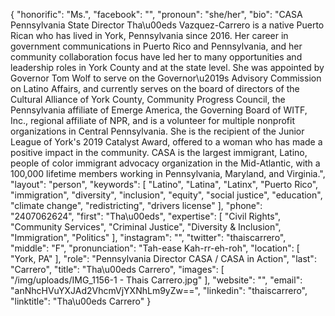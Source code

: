 {
  "honorific": "Ms.",
  "facebook": "",
  "pronoun": "she/her",
  "bio": "CASA Pennsylvania State Director Tha\u00eds Vazquez-Carrero is a native Puerto Rican who has lived in York, Pennsylvania since 2016. Her career in government communications in Puerto Rico and Pennsylvania, and her community collaboration focus have led her to many opportunities and leadership roles in York County and at the state level. She was appointed by Governor Tom Wolf to serve on the Governor\u2019s Advisory Commission on Latino Affairs, and currently serves on the board of directors of the Cultural Alliance of York County, Community Progress Council, the Pennsylvania affiliate of Emerge America, the Governing Board of WITF, Inc., regional affiliate of NPR, and is a volunteer for multiple nonprofit organizations in Central Pennsylvania. She is the recipient of the Junior League of York's 2019 Catalyst Award, offered to a woman who has made a positive impact in the community. CASA is the largest immigrant, Latino, people of color immigrant advocacy organization in the Mid-Atlantic, with a 100,000 lifetime members working in Pennsylvania, Maryland, and Virginia.",
  "layout": "person",
  "keywords": [
    "Latino",
    "Latina",
    "Latinx",
    "Puerto Rico",
    "immigration",
    "diversity",
    "inclusion",
    "equity",
    "social justice",
    "education",
    "climate change",
    "redistricting",
    "drivers license"
  ],
  "phone": "2407062624",
  "first": "Tha\u00eds",
  "expertise": [
    "Civil Rights",
    "Community Services",
    "Criminal Justice",
    "Diversity & Inclusion",
    "Immigration",
    "Politics"
  ],
  "instagram": "",
  "twitter": "thaiscarrero",
  "middle": "F",
  "pronunciation": "Tah-ease Kah-rr-eh-roh",
  "location": [
    "York, PA"
  ],
  "role": "Pennsylvania Director CASA / CASA in Action",
  "last": "Carrero",
  "title": "Tha\u00eds Carrero",
  "images": [
    "/img/uploads/IMG_1156-1 - Thais Carrero.jpg"
  ],
  "website": "",
  "email": "anNhcHVuYXJAd2VhcmVjYXNhLm9yZw==",
  "linkedin": "thaiscarrero",
  "linktitle": "Tha\u00eds Carrero"
}
